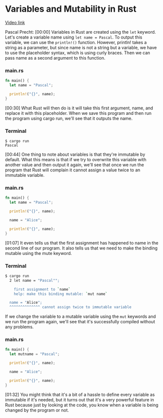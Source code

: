 # Variables and Mutability in Rust

[Video link](https://www.egghead.io/lessons/rust-variables-and-mutability-in-rust)

Pascal Precht: [00:00] Variables in Rust are created using the `let` keyword. Let's create a variable name using `let name = Pascal`. To output this variable, we can use the `println!()` function. However, println! takes a string as a parameter, but since name is not a string but a variable, we have to use the placeholder syntax, which is using curly braces. Then we can pass name as a second argument to this function.

### main.rs
```rs
fn main() {
  let name = "Pascal";

  println!("{}", name);
}
```

[00:30] What Rust will then do is it will take this first argument, name, and replace it with this placeholder. When we save this program and then run the program using cargo run, we'll see that it outputs the name.

### Terminal
```cargo
$ cargo run 
Pascal
```

[00:44] One thing to note about variables is that they're immutable by default. What this means is that if we try to overwrite this variable with another value and then output it again, we'll see that once we run the program that Rust will complain it cannot assign a value twice to an immutable variable.

### main.rs
```rs
fn main() {
  let name = "Pascal";

  println!("{}", name);

  name = "Alice";

  println!("{}", name);
}
```

[01:07] It even tells us that the first assignment has happened to name in the second line of our program. It also tells us that we need to make the binding mutable using the mute keyword. 

### Terminal
```bash
$ cargo run
  2 let name = "Pascal"";

    first assignment to `name`
    help: make this binding mutable: `mut name`

  name = "Alice";
  ^^^^^^^^^^^^^^ cannot assign twice to immutable variable
```

If we change the variable to a mutable variable using the `mut` keywords and we run the program again, we'll see that it's successfully compiled without any problems.

### main.rs
```rs
fn main() {
  let mutname = "Pascal";

  println!("{}", name);

  name = "Alice";

  println!("{}", name);
}
```

[01:32] You might think that it's a bit of a hassle to define every variable as immutable if it's needed, but it turns out that it's a very powerful feature in Rust because just by looking at the code, you know when a variable is being changed by the program or not.